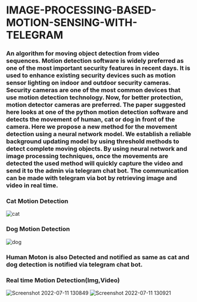 # IMAGE-PROCESSING-BASED-MOTION-SENSING-WITH-TELEGRAM
### An algorithm for moving object detection from video sequences. Motion detection software is widely preferred as one of the most important security features in recent days. It is used to enhance existing security devices such as motion sensor lighting on indoor and outdoor security cameras. Security cameras are one of the most common devices that use motion detection technology. Now, for better protection, motion detector cameras are preferred. The paper suggested here looks at one of the python motion detection software and detects the movement of human, cat or dog in front of the camera. Here we propose a new method for the movement detection using a neural network model. We establish a reliable background updating model by using threshold methods to detect complete moving objects. By using neural network and image processing techniques, once the movements are detected the used method will quickly capture the video and send it to the admin via telegram chat bot. The communication can be made with telegram via bot by retrieving image and video in real time.

### Cat Motion Detection
![cat](https://github.com/nivi2407/IMAGE-PROCESSING-BASED-MOTION-SENSING-WITH-TELEGRAM/assets/79712578/8cde14a5-5d36-4e1b-8d9b-f4cbc0043a29)
### Dog Motion Detection
![dog](https://github.com/nivi2407/IMAGE-PROCESSING-BASED-MOTION-SENSING-WITH-TELEGRAM/assets/79712578/514288d3-f9d1-44ab-887b-fb11008530d0)
### Human Moton is also Detected and notified as same as cat and dog detection is notified via telegram chat bot.
### Real time Motion Detection(Img,Video)
![Screenshot 2022-07-11 130849](https://github.com/nivi2407/IMAGE-PROCESSING-BASED-MOTION-SENSING-WITH-TELEGRAM/assets/79712578/9dcdd30d-867a-44e6-8d60-5713e9be4462)
![Screenshot 2022-07-11 130921](https://github.com/nivi2407/IMAGE-PROCESSING-BASED-MOTION-SENSING-WITH-TELEGRAM/assets/79712578/2c08536e-0e7b-48c2-8647-8d3ffd3bdbd3)
